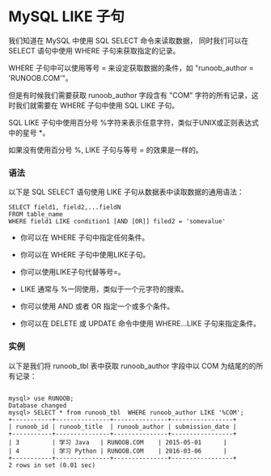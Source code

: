 # MySQL LIKE 子句

 我们知道在 MySQL 中使用 SQL SELECT 命令来读取数据， 同时我们可以在 SELECT 语句中使用 WHERE 子句来获取指定的记录。

 WHERE 子句中可以使用等号 = 来设定获取数据的条件，如 "runoob\_author = 'RUNOOB.COM'"。

但是有时候我们需要获取 runoob\_author 字段含有 "COM" 字符的所有记录，这时我们就需要在 WHERE 子句中使用 SQL LIKE 子句。

 SQL LIKE 子句中使用百分号 %字符来表示任意字符，类似于UNIX或正则表达式中的星号 \*。

 如果没有使用百分号 %, LIKE 子句与等号 = 的效果是一样的。

### 语法

以下是 SQL SELECT 语句使用 LIKE 子句从数据表中读取数据的通用语法：

```
SELECT field1, field2,...fieldN 
FROM table_name
WHERE field1 LIKE condition1 [AND [OR]] filed2 = 'somevalue'
```

*  你可以在 WHERE 子句中指定任何条件。

*  你可以在 WHERE 子句中使用LIKE子句。
*  你可以使用LIKE子句代替等号=。
*  LIKE 通常与 %一同使用，类似于一个元字符的搜索。
*  你可以使用 AND 或者 OR 指定一个或多个条件。
*  你可以在 DELETE 或 UPDATE 命令中使用 WHERE...LIKE 子句来指定条件。

### 实例

以下是我们将 runoob\_tbl 表中获取 runoob\_author 字段中以 COM 为结尾的的所有记录：

```

mysql> use RUNOOB;
Database changed
mysql> SELECT * from runoob_tbl  WHERE runoob_author LIKE '%COM';
+-----------+---------------+---------------+-----------------+
| runoob_id | runoob_title  | runoob_author | submission_date |
+-----------+---------------+---------------+-----------------+
| 3         | 学习 Java   | RUNOOB.COM    | 2015-05-01      |
| 4         | 学习 Python | RUNOOB.COM    | 2016-03-06      |
+-----------+---------------+---------------+-----------------+
2 rows in set (0.01 sec)

```



